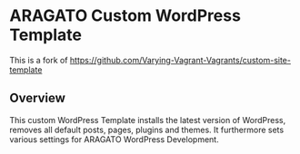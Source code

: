 # ARAGATO Custom WordPress Template
This is a fork of https://github.com/Varying-Vagrant-Vagrants/custom-site-template

## Overview
This custom WordPress Template installs the latest version of WordPress, removes all default posts, pages, plugins and themes. It furthermore sets various settings for ARAGATO WordPress Development.
